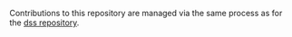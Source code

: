 Contributions to this repository are managed via the same process as for the [dss repository](https://github.com/interuss/dss/CONTRIBUTING.md).
